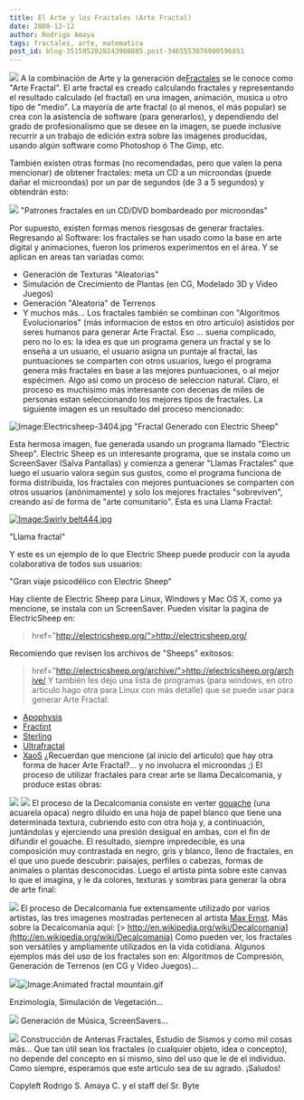 ```yaml
---
title: El Arte y los Fractales (Arte Fractal)
date: 2008-12-12
author: Rodrigo Amaya
tags: fractales, arte, matematica
post_id: blog-3515952828243908885.post-3465553076980596851
---
```


![](http://upload.wikimedia.org/wikipedia/en/9/94/Www_y23_com--fractal----Lg_Z010121Z.jpg) A la combinación de Arte y la generación de[Fractales](http://www.srbyte.com/2008/12/qu-son-los-fractales.html) se le
conoce como "Arte Fractal". El arte fractal es creado calculando fractales y representando el resultado calculado (el fractal) en una imagen, animación, musica u otro tipo de "medio". La mayoría de arte fractal (o al menos, el más popular) se crea con la asistencia de software (para generarlos), y dependiendo del grado de profesionalismo que se desee en la imagen, se puede inclusive recurrir a un trabajo de edición extra sobre las imágenes producidas, usando algún software como Photoshop ó The Gimp, etc.

También existen otras formas (no recomendadas, pero que valen la pena mencionar) de obtener fractales: meta un CD a un microondas (puede dañar el microondas) por un par de segundos (de 3 a 5 segundos) y obtendrán esto:

[![](https://3.bp.blogspot.com/_ayvorITawE4/SUFj2laJMrI/AAAAAAAABz8/j95wJ3wXMj4/s320/MicroondasDVD.jpg)](https://3.bp.blogspot.com/_ayvorITawE4/SUFj2laJMrI/AAAAAAAABz8/j95wJ3wXMj4/s1600-h/MicroondasDVD.jpg)
"Patrones fractales en un
CD/DVD bombardeado por microondas"

Por supuesto, existen formas menos riesgosas de generar fractales. Regresando al Software: los fractales se han usado como la base en arte digital y animaciones, fueron los primeros experimentos en el área. Y se aplican en areas tan variadas como:

- Generación de Texturas "Aleatorias"
- Simulación de Crecimiento de Plantas (en CG, Modelado 3D y Video Juegos)
- Generación "Aleatoria" de Terrenos
- Y muchos más...
Los fractales también se combinan con "Algoritmos Evolucionarios" (más informacion de estos en otro articulo) asistidos por seres humanos para generar Arte Fractal. Eso ... suena complicado, pero no lo es: la idea es que un programa genera un fractal y se lo enseña a un usuario, el usuario asigna un puntaje al fractal, las puntuaciones se comparten con otros usuarios, luego el programa genera más fractales en base a las mejores puntuaciones, o al mejor espécimen. Algo asi como un proceso de seleccion natural. Claro, el proceso es muchisimo más interesante con decenas de miles de personas estan seleccionando los mejores tipos de fractales. La siguiente imagen es un resultado del proceso mencionado:

![Image:Electricsheep-3404.jpg](http://upload.wikimedia.org/wikipedia/commons/5/52/Electricsheep-3404.jpg)
"Fractal Generado con Electric Sheep"

Esta hermosa imagen, fue generada usando un programa llamado "Electric Sheep". Electric Sheep es un interesante programa, que se instala como un ScreenSaver (Salva Pantallas) y comienza a generar "Llamas Fractales" que luego el usuario valora según sus gustos, como el programa funciona de forma distribuida, los fractales con mejores puntuaciones se comparten con otros usuarios (anónimamente) y solo los mejores fractales "sobreviven", creando así de forma de "arte comunitario". Esta es una Llama Fractal:

[![Image:Swirly belt444.jpg](http://upload.wikimedia.org/wikipedia/commons/thumb/e/e6/Swirly_belt444.jpg/800px-Swirly_belt444.jpg)](http://upload.wikimedia.org/wikipedia/commons/e/e6/Swirly_belt444.jpg)

"Llama
fractal"

Y este es un ejemplo de lo que Electric Sheep puede producir con la ayuda colaborativa de todos sus usuarios:

"Gran viaje psicodélico con
Electric Sheep"

Hay cliente de Electric Sheep para Linux, Windows y Mac OS X, como ya mencione, se instala con un ScreenSaver. Pueden visitar la pagina de ElectricSheep en:

> href="http://electricsheep.org/">http://electricsheep.org/

Recomiendo que revisen los archivos de "Sheeps" exitosos:

> href="http://electricsheep.org/archive/">http://electricsheep.org/archive/
Y también les dejo una lista de programas (para windows, en otro articulo hago otra para Linux con más detalle) que se puede usar para generar Arte Fractal:

- [Apophysis](http://www.apophysis.org/)
- [Fractint](http://spanky.triumf.ca/www/fractint/fractint.html)
- [Sterling](http://soler7.com/Fractals/Sterling2.html)
- [Ultrafractal](http://www.ultrafractal.com/)
- [XaoS](http://wmi.math.u-szeged.hu/xaos/doku.php)
¿Recuerdan que mencione (al inicio del articulo) que hay otra forma de hacer Arte Fractal?... y no involucra el microondas ;) El proceso de utilizar fractales para crear arte se llama Decalcomania, y produce estas obras:

[![](https://3.bp.blogspot.com/_ayvorITawE4/SUEx8MBf0OI/AAAAAAAABzM/7kXltqMuPqY/s320/ernst6a.jpg)](https://3.bp.blogspot.com/_ayvorITawE4/SUEx8MBf0OI/AAAAAAAABzM/7kXltqMuPqY/s1600-h/ernst6a.jpg)
[![](https://2.bp.blogspot.com/_ayvorITawE4/SUEx7xhvplI/AAAAAAAABzE/gEEvfxHKO4s/s320/ernst1.jpg)](https://2.bp.blogspot.com/_ayvorITawE4/SUEx7xhvplI/AAAAAAAABzE/gEEvfxHKO4s/s1600-h/ernst1.jpg)
El proceso de la Decalcomania consiste en verter [gouache](http://en.wikipedia.org/wiki/Gouache) (una acuarela opaca) negro diluido en una hoja de papel blanco que tiene una determinada textura, cubriendo esto con otra hoja y, a continuación, juntándolas y ejerciendo una presión desigual en ambas, con el fin de difundir el gouache. El resultado, siempre impredecible, es una composición muy contrastada en negro, gris y blanco, lleno de fractales, en el que uno puede descubrir: paisajes, perfiles o cabezas, formas de animales o plantas desconocidas. Luego el artista pinta sobre este canvas lo que el imagina, y le da colores, texturas y sombras para generar la obra de arte final:

[![](https://2.bp.blogspot.com/_ayvorITawE4/SUEx8cyhL1I/AAAAAAAABzU/UUFZqy8XXoU/s320/ernst3.jpg)](https://2.bp.blogspot.com/_ayvorITawE4/SUEx8cyhL1I/AAAAAAAABzU/UUFZqy8XXoU/s1600-h/ernst3.jpg)
El proceso de Decalcomania fue extensamente utilizado por varios artistas, las tres imagenes mostradas pertenecen al artista [Max Ernst](http://www.abcgallery.com/E/ernst/ernst.html). Más sobre la Decalcomania aquí:
[> http://en.wikipedia.org/wiki/Decalcomania](http://en.wikipedia.org/wiki/Decalcomania) Como
pueden ver, los fractales son versátiles y ampliamente utilizados en la vida cotidiana. Algunos ejemplos más del uso de los fractales son en: Algoritmos de Compresión, Generación de Terrenos (en CG y Video Juegos)...

[![](https://2.bp.blogspot.com/_ayvorITawE4/SUE3IC0iEkI/AAAAAAAABzs/jmP5aZIW_Uc/s320/Mandelbrot_island.jpg)](https://2.bp.blogspot.com/_ayvorITawE4/SUE3IC0iEkI/AAAAAAAABzs/jmP5aZIW_Uc/s1600-h/Mandelbrot_island.jpg)![Image:Animated fractal mountain.gif](http://upload.wikimedia.org/wikipedia/commons/6/6d/Animated_fractal_mountain.gif)

Enzimología, Simulación de Vegetación...

[![](https://4.bp.blogspot.com/_ayvorITawE4/SUE3G1RRhaI/AAAAAAAABzc/JkQWPSMpLrg/s320/Dragon_trees.jpg)](https://4.bp.blogspot.com/_ayvorITawE4/SUE3G1RRhaI/AAAAAAAABzc/JkQWPSMpLrg/s1600-h/Dragon_trees.jpg)
Generación de Música, ScreenSavers...

[![](https://3.bp.blogspot.com/_ayvorITawE4/SUE3ITp6vJI/AAAAAAAABz0/Dg-FPTbYgX0/s320/Menger_5.jpg)](https://3.bp.blogspot.com/_ayvorITawE4/SUE3ITp6vJI/AAAAAAAABz0/Dg-FPTbYgX0/s1600-h/Menger_5.jpg)
Construcción de Antenas Fractales, Estudio de Sismos y como mil cosas más... Que tan útil sean los fractales (o cualquier objeto, idea o concepto), no depende del concepto en si mismo, sino del uso que le de el individuo. Como siempre, esperamos que este articulo sea de su agrado. ¡Saludos!

Copyleft Rodrigo S. Amaya C. y el staff del Sr. Byte